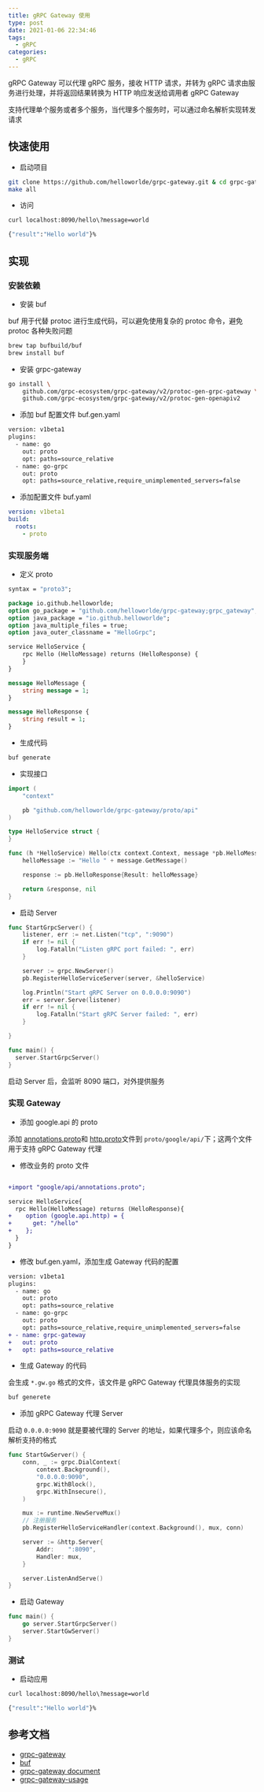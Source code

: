 ```yaml
---
title: gRPC Gateway 使用
type: post
date: 2021-01-06 22:34:46
tags:
  - gRPC
categories:
  - gRPC
---
```


gRPC Gateway 可以代理 gRPC 服务，接收 HTTP 请求，并转为 gRPC 请求由服务进行处理，并将返回结果转换为 HTTP 响应发送给调用者 gRPC Gateway

支持代理单个服务或者多个服务，当代理多个服务时，可以通过命名解析实现转发请求

## 快速使用

- 启动项目

```bash
git clone https://github.com/helloworlde/grpc-gateway.git & cd grpc-gateway
make all
```

- 访问

```bash
curl localhost:8090/hello\?message=world

{"result":"Hello world"}%
```

## 实现

### 安装依赖

- 安装 buf

buf 用于代替 protoc 进行生成代码，可以避免使用复杂的 protoc 命令，避免 protoc 各种失败问题

```bash
brew tap bufbuild/buf
brew install buf
```

- 安装 grpc-gateway

```bash
go install \
    github.com/grpc-ecosystem/grpc-gateway/v2/protoc-gen-grpc-gateway \
    github.com/grpc-ecosystem/grpc-gateway/v2/protoc-gen-openapiv2
```

- 添加 buf 配置文件 buf.gen.yaml

```diff
version: v1beta1
plugins:
  - name: go
    out: proto
    opt: paths=source_relative
  - name: go-grpc
    out: proto
    opt: paths=source_relative,require_unimplemented_servers=false
```

- 添加配置文件 buf.yaml

```yaml
version: v1beta1
build:
  roots:
    - proto
```

### 实现服务端

- 定义 proto

```protobuf
syntax = "proto3";

package io.github.helloworlde;
option go_package = "github.com/helloworlde/grpc-gateway;grpc_gateway";
option java_package = "io.github.helloworlde";
option java_multiple_files = true;
option java_outer_classname = "HelloGrpc";

service HelloService {
    rpc Hello (HelloMessage) returns (HelloResponse) {
    }
}

message HelloMessage {
    string message = 1;
}

message HelloResponse {
    string result = 1;
}
```

- 生成代码

```bash
buf generate
```

- 实现接口

```go
import (
    "context"

    pb "github.com/helloworlde/grpc-gateway/proto/api"
)

type HelloService struct {
}

func (h *HelloService) Hello(ctx context.Context, message *pb.HelloMessage) (*pb.HelloResponse, error) {
	helloMessage := "Hello " + message.GetMessage()

	response := pb.HelloResponse{Result: helloMessage}

	return &response, nil
}

```

- 启动 Server

```go
func StartGrpcServer() {
	listener, err := net.Listen("tcp", ":9090")
	if err != nil {
		log.Fatalln("Listen gRPC port failed: ", err)
	}

	server := grpc.NewServer()
	pb.RegisterHelloServiceServer(server, &helloService)

	log.Println("Start gRPC Server on 0.0.0.0:9090")
	err = server.Serve(listener)
	if err != nil {
		log.Fatalln("Start gRPC Server failed: ", err)
	}

}
```

```go
func main() {
  server.StartGrpcServer()
}
```

启动 Server 后，会监听 8090 端口，对外提供服务

### 实现 Gateway

- 添加 google.api 的 proto

添加 [annotations.proto](https://github.com/grpc-ecosystem/grpc-gateway/blob/master/third_party/googleapis/google/api/annotations.proto)和 [http.proto](https://github.com/grpc-ecosystem/grpc-gateway/blob/master/third_party/googleapis/google/api/http.proto)文件到 `proto/google/api/`下；这两个文件用于支持 gRPC Gateway 代理

- 修改业务的 proto 文件

```diff

+import "google/api/annotations.proto";

service HelloService{
  rpc Hello(HelloMessage) returns (HelloResponse){
+    option (google.api.http) = {
+      get: "/hello"
+    };
  }
}

```

- 修改 buf.gen.yaml，添加生成 Gateway 代码的配置

```diff
version: v1beta1
plugins:
  - name: go
    out: proto
    opt: paths=source_relative
  - name: go-grpc
    out: proto
    opt: paths=source_relative,require_unimplemented_servers=false
+ - name: grpc-gateway
+   out: proto
+   opt: paths=source_relative
```

- 生成 Gateway 的代码

会生成 `*.gw.go` 格式的文件，该文件是 gRPC Gateway 代理具体服务的实现

```bash
buf generete
```

- 添加 gRPC Gateway 代理 Server

启动 `0.0.0.0:9090` 就是要被代理的 Server 的地址，如果代理多个，则应该命名解析支持的格式

```go
func StartGwServer() {
	conn, _ := grpc.DialContext(
		context.Background(),
		"0.0.0.0:9090",
		grpc.WithBlock(),
		grpc.WithInsecure(),
	)

	mux := runtime.NewServeMux()
	// 注册服务
	pb.RegisterHelloServiceHandler(context.Background(), mux, conn)

	server := &http.Server{
		Addr:    ":8090",
		Handler: mux,
	}

	server.ListenAndServe()
}
```

- 启动 Gateway

```go
func main() {
	go server.StartGrpcServer()
	server.StartGwServer()
}
```

### 测试

- 启动应用

```bash
curl localhost:8090/hello\?message=world

{"result":"Hello world"}%
```

## 参考文档

- [grpc-gateway](https://github.com/grpc-ecosystem/grpc-gateway)
- [buf](https://buf.build/)
- [grpc-gateway document](https://grpc-ecosystem.github.io/grpc-gateway/)
- [grpc-gateway-usage](https://github.com/helloworlde/grpc-gateway)
